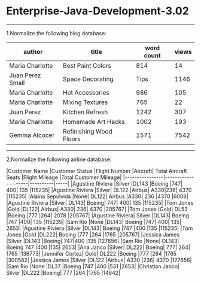 # Enterprise-Java-Development-3.02

---
1.Normalize the following blog database:

|author          |title                |word count|views|
|----------------|---------------------|----------|-----|
|Maria Charlotte|Best Paint Colors|814|14|
|Juan Perez	Small|Space Decorating|Tips|1146|221|
|Maria Charlotte|Hot Accessories|986|105|
|Maria Charlotte|Mixing Textures|765|22|
|Juan Perez|Kitchen Refresh|1242|307|
|Maria Charlotte|Homemade Art Hacks|1002|193|
|Gemma Alcocer|Refinishing Wood Floors|1571|7542|

---
2.Normalize the following airline database:

|Customer Name	|Customer Status	|Flight Number	|Aircraft|	Total Aircraft Seats	|Flight Mileage	|Total Customer Mileage|
|----------------|---------------------|----------|-----|
|Agustine Riviera	|Silver	|DL143	|Boeing |747|	400|	135	|115235|
|Agustine Riviera	|Silver|	DL122	|Airbus| A330|236|	4370	|115235|
|Alaina Sepulvida	|None|	DL122|	Airbus |A330|	236	|4370	|6008|
|Agustine Riviera	|Silver|	DL143|	Boeing| 747|	400|	135	|115235|
|Tom Jones	|Gold	|DL122|	Airbus| A330|	236|	4370	|205767|
|Tom Jones	|Gold|	DL53	|Boeing |777	|264|	2078	|205767|
|Agustine Riviera|	Silver	|DL143|	Boeing |747	|400|	135	|115235|
|Sam Rio	|None	|DL143|	Boeing |747|	400|	135|	2653|
|Agustine Riviera	|Silver	|DL143|	Boeing |747	|400	|135	|115235|
|Tom Jones	|Gold	|DL222|	Boeing |777	|264	|1765	|205767|
|Jessica James	|Silver	|DL143	|Boeing| 747|400	|135	|127656|
|Sam Rio	|None|	DL143|	Boeing 747	|400	|135|	2653|
|Ana Janco	|Silver|	DL222|	Boeing| 777|	264|	1765	|136773|
|Jennifer Cortez|	Gold|	DL222	|Boeing |777	|264	|1765	|300582|
|Jessica James	|Silver	|DL122	|Airbus| A330	|236|	4370	|127656|
|Sam Rio	|None	|DL37	|Boeing |747	|400	|531	|2653|
|Christian Janco|	Silver	|DL222	|Boeing| 777	|264	|1765	|14642|


